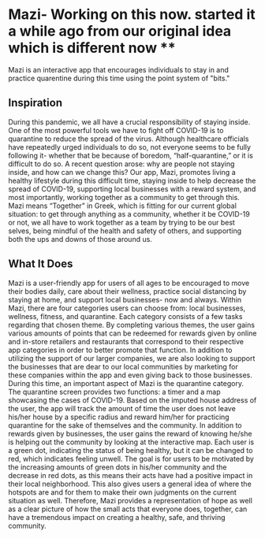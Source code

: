 # Mazi- Working on this now. started it a while ago from our original idea which is different now **

Mazi is an interactive app that encourages individuals to stay in and practice quarentine during this time using the point system of "bits."


## Inspiration
During this pandemic, we all have a crucial responsibility of staying inside. One of the most powerful tools we have to fight off COVID-19 is to quarantine to reduce the spread of the virus. Although healthcare officials have repeatedly urged individuals to do so, not everyone seems to be fully following it- whether that be because of boredom, “half-quarantine,” or it is difficult to do so. A recent question arose: why are people not staying inside, and how can we change this? Our app, Mazi, promotes living a healthy lifestyle during this difficult time, staying inside to help decrease the spread of COVID-19, supporting local businesses with a reward system, and most importantly, working together as a community to get through this. Mazi means “Together” in Greek, which is fitting for our current global situation: to get through anything as a community, whether it be COVID-19 or not, we all have to work together as a team by trying to be our best selves, being mindful of the health and safety of others, and supporting both the ups and downs of those around us.
## What It Does
Mazi is a user-friendly app for users of all ages to be encouraged to move their bodies daily, care about their wellness, practice social distancing by staying at home, and support local businesses- now and always. Within Mazi, there are four categories users can choose from: local businesses, wellness, fitness, and quarantine. Each category consists of a few tasks regarding that chosen theme. By completing various themes, the user gains various amounts of points that can be redeemed for rewards given by online and in-store retailers and restaurants that correspond to their respective app categories in order to better promote that function. In addition to utilizing the support of our larger companies, we are also looking to support the businesses that are dear to our local communities by marketing for these companies within the app and even giving back to those businesses. During this time, an important aspect of Mazi is the quarantine category. The quarantine screen provides two functions: a timer and a map showcasing the cases of COVID-19. Based on the imputed house address of the user, the app will track the amount of time the user does not leave his/her house by a specific radius and reward him/her for practicing quarantine for the sake of themselves and the community. In addition to rewards given by businesses, the user gains the reward of knowing he/she is helping out the community by looking at the interactive map. Each user is a green dot, indicating the status of being healthy, but it can be changed to red, which indicates feeling unwell. The goal is for users to be motivated by the increasing amounts of green dots in his/her community and the decrease in red dots, as this means their acts have had a positive impact in their local neighborhood. This also gives users a general idea of where the hotspots are and for them to make their own judgments on the current situation as well. Therefore, Mazi provides a representation of hope as well as a clear picture of how the small acts that everyone does, together, can have a tremendous impact on creating a healthy, safe, and thriving community.
